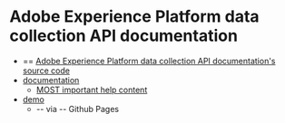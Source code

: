 # Adobe Experience Platform data collection API documentation

* == [Adobe Experience Platform data collection API documentation's source code](https://developer.adobe.com/data-collection-apis/docs/) 
* [documentation](src)
  * [MOST important help content](src/pages/endpoints)
* [demo](https://adobedocs.github.io/dev-site-documentation-template/)
  * -- via -- Github Pages
